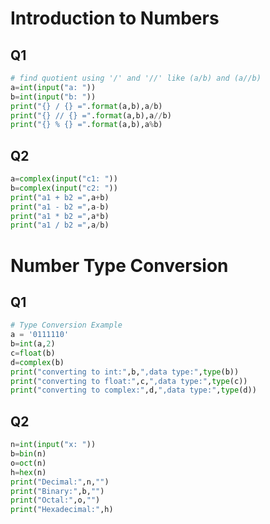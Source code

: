# Introduction to Numbers

## Q1


```python
# find quotient using '/' and '//' like (a/b) and (a//b)
a=int(input("a: "))
b=int(input("b: "))
print("{} / {} =".format(a,b),a/b)
print("{} // {} =".format(a,b),a//b)
print("{} % {} =".format(a,b),a%b)
```

## Q2


```python
a=complex(input("c1: "))
b=complex(input("c2: "))
print("a1 + b2 =",a+b)
print("a1 - b2 =",a-b)
print("a1 * b2 =",a*b)
print("a1 / b2 =",a/b)
```

# Number Type Conversion

## Q1


```python
# Type Conversion Example
a = '0111110'
b=int(a,2)
c=float(b)
d=complex(b)
print("converting to int:",b,",data type:",type(b))
print("converting to float:",c,",data type:",type(c))
print("converting to complex:",d,",data type:",type(d))
```

## Q2


```python
n=int(input("x: "))
b=bin(n)
o=oct(n)
h=hex(n)
print("Decimal:",n,"")
print("Binary:",b,"")
print("Octal:",o,"")
print("Hexadecimal:",h)
```

